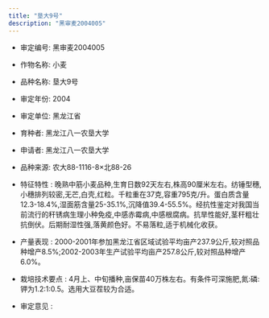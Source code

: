 ```yaml
---
title: "垦大9号"
description: "黑审麦2004005"
---
```

* 审定编号:  黑审麦2004005

*  作物名称:  小麦

*  品种名称:  垦大9号

*  审定年份:  2004

*  审定单位:  黑龙江省

* 育种者:  黑龙江八一农垦大学

*  申请者:  黑龙江八一农垦大学

*  品种来源:  农大88-1116-8×北88-26

*  特征特性 : 
晚熟中筋小麦品种,生育日数92天左右,株高90厘米左右。纺锤型穗,小穗排列较密,无芒,白壳,红粒。千粒重在37克,容重795克/升。蛋白质含量12.3-18.4%,湿面筋含量25-35.1%,沉降值39.4-55.5%。经抗性鉴定对我国当前流行的秆锈病生理小种免疫,中感赤霉病,中感根腐病。抗旱性能好,茎秆粗壮抗倒伏。后期耐湿性强,落黄颜色好。不易落粒,适于机械化收获。
 
*  产量表现 : 
2000-2001年参加黑龙江省区域试验平均亩产237.9公斤,较对照品种增产8.5%;2002-2003年生产试验平均亩产257.8公斤,较对照品种增产6.0%。

*  栽培技术要点 : 
4月上、中旬播种,亩保苗40万株左右。有条件可深施肥,氮:磷:钾为1.2:1:0.5。选用大豆茬较为合适。

*  审定意见 : 

